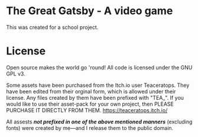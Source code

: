 # The Great Gatsby - A video game
This was created for a school project.
# License 
Open source makes the world go 'round! All code is licensed under the GNU GPL v3.

Some assets have been purchased from the Itch.io user Teaceratops. They have been edited from their orginal form, which is allowed under their license. Any files created by them have been prefixed with "TEA_". If you would like to use their asset-pack for your own project, then PLEASE PURCHASE IT DIRECTLY FROM THEM. https://teaceratops.itch.io/

All assests ***not prefixed in one of the above mentioned manners*** (excluding fonts) were created by me—and I release them to the public domain.
